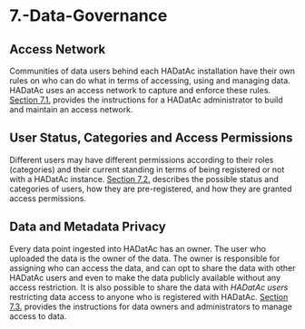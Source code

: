 # 7.-Data-Governance

## Access Network

Communities of data users behind each HADatAc installation have their own rules on who can do what in terms of accessing, using and managing data. HADatAc uses an access network to capture and enforce these rules. [Section 7.1.](https://github.com/paulopinheiro1234/hadatac/wiki/6.1.-Access-Network) provides the instructions for a HADatAc administrator to build and maintain an access network.

## User Status, Categories and Access Permissions

Different users may have different permissions according to their roles \(categories\) and their current standing in terms of being registered or not with a HADatAc instance. [Section 7.2.](https://github.com/paulopinheiro1234/hadatac/wiki/6.2.-User-Status,-Categories-and-Access-Permissions) describes the possible status and categories of users, how they are pre-registered, and how they are granted access permissions.

## Data and Metadata Privacy

Every data point ingested into HADatAc has an owner. The user who uploaded the data is the owner of the data. The owner is responsible for assigning who can access the data, and can opt to share the data with other HADatAc users and even to make the data publicly available without any access restriction. It is also possible to share the data with _HADatAc users_ restricting data access to anyone who is registered with HADatAc. [Section 7.3.](https://github.com/paulopinheiro1234/hadatac/wiki/6.3.-Data-and-Metadata-Privacy) provides the instructions for data owners and administrators to manage access to data.

